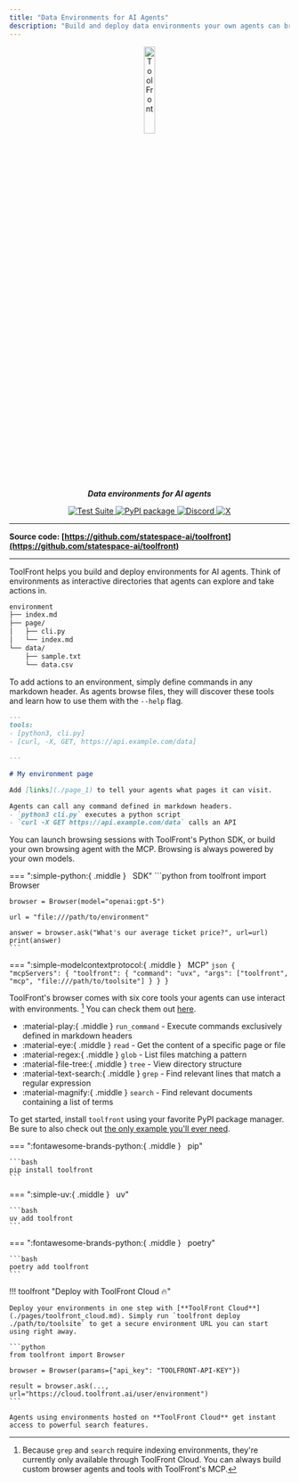 ```yaml
---
title: "Data Environments for AI Agents"
description: "Build and deploy data environments your own agents can browse."
---
```


<style>
.md-content .md-typeset h1 { display: none; }
</style>


<p align="center">
  <a href="https://github.com/statespace-ai/toolfront">
    <img src="https://raw.githubusercontent.com/statespace-ai/toolfront/main/img/logo.png" alt="ToolFront" style="width:20%;">
  </a>
</p>
<p align="center">
    <strong><em>Data environments for AI agents</em></strong>
</p>
<p align="center">
<a href="https://github.com/statespace-ai/toolfront/actions/workflows/test.yml" target="_blank">
    <img src="https://github.com/statespace-ai/toolfront/actions/workflows/test.yml/badge.svg" alt="Test Suite">
</a>
<a href="https://pypi.org/project/toolfront/" target="_blank">
    <img src="https://img.shields.io/pypi/v/toolfront?color=%2334D058&label=pypi%20package" alt="PyPI package">
</a>
<a href="https://discord.gg/rRyM7zkZTf" target="_blank">
    <img src="https://img.shields.io/discord/1323415085011701870?label=Discord&logo=discord&logoColor=white&style=flat-square" alt="Discord">
</a>
<a href="https://x.com/toolfront" target="_blank">
    <img src="https://img.shields.io/badge/ToolFront-black?style=flat-square&logo=x&logoColor=white" alt="X">
</a>
</p>

---

**Source code: [https://github.com/statespace-ai/toolfront](https://github.com/statespace-ai/toolfront)**

---

ToolFront helps you build and deploy environments for AI agents. Think of environments as interactive directories that agents can explore and take actions in.


```markdown
environment
├── index.md
├── page/
│   ├── cli.py
│   └── index.md
└── data/
    ├── sample.txt
    └── data.csv
```


To add actions to an environment, simply define commands in any markdown header. As agents browse files, they will discover these tools and learn how to use them with the `--help` flag.

```markdown title="index.md"
---
tools:
- [python3, cli.py]
- [curl, -X, GET, https://api.example.com/data]

---

# My environment page

Add [links](./page_1) to tell your agents what pages it can visit.

Agents can call any command defined in markdown headers.
- `python3 cli.py` executes a python script
- `curl -X GET https://api.example.com/data` calls an API
```

You can launch browsing sessions with ToolFront's Python SDK, or build your own browsing agent with the MCP. Browsing is always powered by your own models.

=== ":simple-python:{ .middle } &nbsp; SDK"
    ```python
    from toolfront import Browser

    browser = Browser(model="openai:gpt-5")

    url = "file:///path/to/environment"

    answer = browser.ask("What's our average ticket price?", url=url)
    print(answer)
    ```


=== ":simple-modelcontextprotocol:{ .middle } &nbsp; MCP"
    ```json
    {
      "mcpServers": {
        "toolfront": {
          "command": "uvx",
          "args": ["toolfront", "mcp", "file:///path/to/toolsite"]
        }
      }
    }
    ```

ToolFront's browser comes with six core tools your agents can use interact with environments. [^1] You can check them out [here](https://github.com/statespace-ai/toolfront/blob/main/src/toolfront/environment.py).

- :material-play:{ .middle } `run_command` - Execute commands exclusively defined in markdown headers
- :material-eye:{ .middle } `read` - Get the content of a specific page or file
- :material-regex:{ .middle } `glob` - List files matching a pattern
- :material-file-tree:{ .middle } `tree` - View directory structure
- :material-text-search:{ .middle } `grep` - Find relevant lines that match a regular expression 
- :material-magnify:{ .middle } `search` - Find relevant documents containing a list of terms

[^1]: Because `grep` and `search` require indexing environments, they're currently only available through ToolFront Cloud. You can always build custom browser agents and tools with ToolFront's MCP.

To get started, install `toolfront` using your favorite PyPI package manager. Be sure to also check out [the only example you'll ever need](/pages/example/).

=== ":fontawesome-brands-python:{ .middle } &nbsp; pip"

    ```bash
    pip install toolfront
    ```

=== ":simple-uv:{ .middle } &nbsp; uv"

    ```bash
    uv add toolfront
    ```

=== ":fontawesome-brands-python:{ .middle } &nbsp; poetry"

    ```bash
    poetry add toolfront
    ```

!!! toolfront "Deploy with ToolFront Cloud 🔥"

    Deploy your environments in one step with [**ToolFront Cloud**](./pages/toolfront_cloud.md). Simply run `toolfront deploy ./path/to/toolsite` to get a secure environment URL you can start using right away.

    ```python
    from toolfront import Browser

    browser = Browser(params={"api_key": "TOOLFRONT-API-KEY"})

    result = browser.ask(..., url="https://cloud.toolfront.ai/user/environment")
    ```

    Agents using environments hosted on **ToolFront Cloud** get instant access to powerful search features.